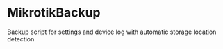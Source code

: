 # MikrotikBackup
Backup script for settings and device log with automatic storage location detection

